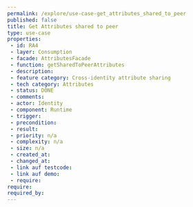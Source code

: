 ```yaml
---
permalink: /explore/use-case-get_attributes_shared_to_peer
published: false
title: Get Attributes shared to peer
type: use-case
properties:
 - id: RA4
 - layer: Consumption
 - facade: AttributesFacade
 - function: getSharedToPeerAttributes
 - description: 
 - feature category: Cross-identity attribute sharing
 - tech category: Attributes
 - status: DONE
 - comments: 
 - actor: Identity
 - component: Runtime
 - trigger: 
 - precondition: 
 - result: 
 - priority: n/a
 - complexity: n/a
 - size: n/a
 - created_at: 
 - changed_at: 
 - link auf testcode: 
 - link auf demo: 
 - require: 
require:
required_by:
---
```

